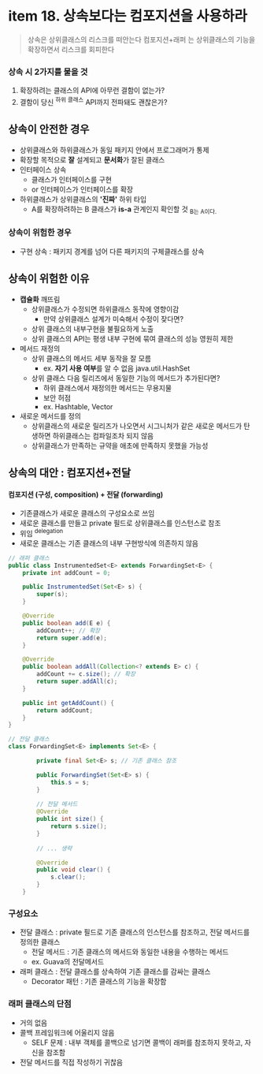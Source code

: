 <h1>item 18. 상속보다는 컴포지션을 사용하라</h1>

> 상속은 상위클래스의 리스크를 떠안는다
> 컴포지션+래퍼 는 상위클래스의 기능을 확장하면서 리스크를 회피한다

<h3>상속 시 2가지를 물을 것</h3>

1. 확장하려는 클래스의 API에 아무런 결함이 없는가?
2. 결함이 당신 <sup>하위 클래스</sup> API까지 전파돼도 괜찮은가?

<h2>상속이 안전한 경우</h2>

- 상위클래스와 하위클래스가 동일 패키지 안에서 프로그래머가 통제
- 확장할 목적으로 **잘** 설계되고 **문서화**가 잘된 클래스
- 인터페이스 상속
    - 클래스가 인터페이스를 구현
    - or 인터페이스가 인터페이스를 확장
- 하위클래스가 상위클래스의 **'진짜'** 하위 타입
    - A를 확장하려하는 B 클래스가 **is-a** 관계인지 확인할 것 <sub>B는 A이다.</sub>

<h3>상속이 위험한 경우</h3>

- 구현 상속 : 패키지 경계를 넘어 다른 패키지의 구체클래스를 상속

<h2>상속이 위험한 이유</h2>

- **캡슐화** 깨뜨림
    - 상위클래스가 수정되면 하위클래스 동작에 영향이감
        - 만약 상위클래스 설계가 미숙해서 수정이 잦다면?
    - 상위 클래스의 내부구현을 불필요하게 노출
    - 상위 클래스의 API는 평생 내부 구현에 묶여 클래스의 성능 영원히 제한
- 메서드 재정의
    - 상위 클래스의 메서드 세부 동작을 잘 모름
        - ex. **자기 사용 여부**를 알 수 없음 java.util.HashSet
    - 상위 클래스 다음 릴리즈에서 동일한 기능의 메서드가 추가된다면?
        - 하위 클래스에서 재정의한 메서드는 무용지물
        - 보안 허점
        - ex. Hashtable, Vector
- 새로운 메서드를 정의
    - 상위클래스의 새로운 릴리즈가 나오면서 시그니처가 같은 새로운 메서드가 탄생하면 하위클래스는 컴파일조차 되지 않음
    - 상위클래스가 만족하는 규약을 애초에 만족하지 못했을 가능성

<h2>상속의 대안 :  컴포지션+전달</h2>

<h4>컴포지션 (구성, composition) + 전달 (forwarding)</h4>

- 기존클래스가 새로운 클래스의 구성요소로 쓰임
- 새로운 클래스를 만들고 private 필드로 상위클래스를 인스턴스로 참조
- 위임 <sup>delegation</sup>
- 새로운 클래스는 기존 클래스의 내부 구현방식에 의존하지 않음

```java
// 래퍼 클래스
public class InstrumentedSet<E> extends ForwardingSet<E> {
    private int addCount = 0;

    public InstrumentedSet(Set<E> s) {
        super(s);
    }

    @Override
    public boolean add(E e) {
        addCount++; // 확장
        return super.add(e);
    }

    @Override
    public boolean addAll(Collection<? extends E> c) {
        addCount += c.size(); // 확장
        return super.addAll(c);
    }

    public int getAddCount() {
        return addCount;
    }
}

// 전달 클래스
class ForwardingSet<E> implements Set<E> {

        private final Set<E> s; // 기존 클래스 참조

        public ForwardingSet(Set<E> s) {
            this.s = s;
        }
        
        // 전달 메서드
        @Override
        public int size() {
            return s.size();
        }
        
        // ... 생략

        @Override
        public void clear() {
            s.clear();
        }
    }
```

<h3>구성요소</h3>

- 전달 클래스 : private 필드로 기존 클래스의 인스턴스를 참조하고, 전달 메서드를 정의한 클래스
    - 전달 메서드 : 기존 클래스의 메서드와 동일한 내용을 수행하는 메서드
    - ex. Guava의 전달메서드
- 래퍼 클래스 : 전달 클래스를 상속하여 기존 클래스를 감싸는 클래스
    - Decorator 패턴 : 기존 클래스의 기능을 확장함

<h3>래퍼 클래스의 단점</h3>

- 거의 없음
- 콜백 프레임워크에 어울리지 않음
    - SELF 문제 :  내부 객체를 콜백으로 넘기면 콜백이 래퍼를 참조하지 못하고, 자신을 참조함
- 전달 메서드를 직접 작성하기 귀찮음






